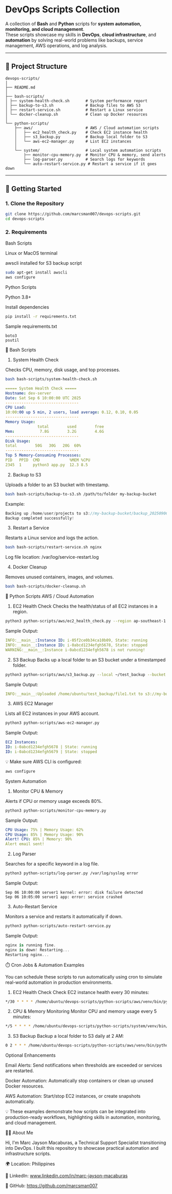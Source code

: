 # DevOps Scripts Collection

A collection of **Bash** and **Python** scripts for **system automation, monitoring, and cloud management**.  
These scripts showcase my skills in **DevOps**, **cloud infrastructure**, and **automation** by solving real-world problems like backups, service management, AWS operations, and log analysis.

---

## 📂 Project Structure

```
devops-scripts/
│
├── README.md
│
├── bash-scripts/
│ ├── system-health-check.sh       # System performance report
│ ├── backup-to-s3.sh              # Backup files to AWS S3
│ ├── restart-service.sh           # Restart a Linux service
│ └── docker-cleanup.sh            # Clean up Docker resources
│
└── python-scripts/
    ├── aws/                       # AWS / Cloud automation scripts
    │   ├── ec2_health_check.py    # Check EC2 instance health
    │   ├── s3_backup.py           # Backup local folder to S3
    │   └── aws-ec2-manager.py     # List EC2 instances
    │
    └── system/                    # Local system automation scripts
        ├── monitor-cpu-memory.py  # Monitor CPU & memory, send alerts
        ├── log-parser.py          # Search logs for keywords
        └── auto-restart-service.py # Restart a service if it goes down

```

---

## 🚀 Getting Started

### **1. Clone the Repository**
```bash
git clone https://github.com/marcsman007/devops-scripts.git
cd devops-scripts

```

### **2. Requirements**
Bash Scripts

Linux or MacOS terminal

awscli installed for S3 backup script

```bash
sudo apt-get install awscli
aws configure

```

Python Scripts

Python 3.8+

Install dependencies

```bash
pip install -r requirements.txt

```

Sample requirements.txt
```nginx
boto3
psutil

```

🐚 Bash Scripts
1. System Health Check

Checks CPU, memory, disk usage, and top processes.

```bash
bash bash-scripts/system-health-check.sh

```

```yaml
===== System Health Check =====
Hostname: dev-server
Date: Sat Sep 6 10:00:00 UTC 2025
--------------------------------
CPU Load:
10:00:00 up 5 min, 2 users, load average: 0.12, 0.10, 0.05
--------------------------------
Memory Usage:
              total        used        free
Mem:           7.8G        3.2G        4.6G
--------------------------------
Disk Usage:
total        50G   30G   20G  60%
--------------------------------
Top 5 Memory-Consuming Processes:
PID   PPID  CMD             %MEM %CPU
2345  1     python3 app.py  12.3 8.5

```

2. Backup to S3

Uploads a folder to an S3 bucket with timestamp.

```bash
bash bash-scripts/backup-to-s3.sh /path/to/folder my-backup-bucket

```

Example:
```swift
Backing up /home/user/projects to s3://my-backup-bucket/backup_20250906_100000 ...
Backup completed successfully!

```

3. Restart a Service

Restarts a Linux service and logs the action.

```bash
bash bash-scripts/restart-service.sh nginx

```
Log file location: /var/log/service-restart.log

4. Docker Cleanup

Removes unused containers, images, and volumes.

```bash
bash bash-scripts/docker-cleanup.sh

```

🐍 Python Scripts
AWS / Cloud Automation
1. EC2 Health Check
Checks the health/status of all EC2 instances in a region.
```bash
python3 python-scripts/aws/ec2_health_check.py --region ap-southeast-1
```
Sample Output:
```yaml
INFO:__main__:Instance ID: i-05f2ce0b34ca10b09, State: running
INFO:__main__:Instance ID: i-0abcd1234efgh5678, State: stopped
WARNING:__main__:Instance i-0abcd1234efgh5678 is not running!
```

2. S3 Backup
Backs up a local folder to an S3 bucket under a timestamped folder.
```bash
python3 python-scripts/aws/s3_backup.py --local ~/test_backup --bucket my-bucket-name
```
Sample Output:
```yaml
INFO:__main__:Uploaded /home/ubuntu/test_backup/file1.txt to s3://my-bucket-name/backup/20250911_041000/file1.txt
```
3. AWS EC2 Manager

Lists all EC2 instances in your AWS account.
```bash
python3 python-scripts/aws-ec2-manager.py

```

Sample Output:
```yaml
EC2 Instances:
ID: i-0abcd1234efgh5678 | State: running
ID: i-0abcd1234efgh5679 | State: stopped

```
💡 Make sure AWS CLI is configured:
```bash
aws configure
```

System Automation
1. Monitor CPU & Memory

Alerts if CPU or memory usage exceeds 80%.

```bash
python3 python-scripts/monitor-cpu-memory.py

```

Sample Output:
```yaml
CPU Usage: 75% | Memory Usage: 62%
CPU Usage: 85% | Memory Usage: 90%
Alert! CPU: 85% | Memory: 90%
Alert email sent!

```

2. Log Parser

Searches for a specific keyword in a log file.

```bash
python3 python-scripts/log-parser.py /var/log/syslog error

```

Sample Output:
```nginx
Sep 06 10:00:00 server1 kernel: error: disk failure detected
Sep 06 10:05:00 server1 app: error: service crashed
```

3. Auto-Restart Service

Monitors a service and restarts it automatically if down.

```bash
python3 python-scripts/auto-restart-service.py
```
Sample Output:
```csharp
nginx is running fine.
nginx is down! Restarting...
Restarting nginx...
```

⏱️ Cron Jobs & Automation Examples

You can schedule these scripts to run automatically using cron to simulate real-world automation in production environments.

1. EC2 Health Check
Check EC2 instance health every 30 minutes:
```bash
*/30 * * * * /home/ubuntu/devops-scripts/python-scripts/aws/venv/bin/python /home/ubuntu/devops-scripts/python-scripts/aws/ec2_health_check.py --region ap-southeast-1 >> /home/ubuntu/logs/ec2_health.log 2>&1
```

2. CPU & Memory Monitoring
Monitor CPU and memory usage every 5 minutes:
```bash
*/5 * * * * /home/ubuntu/devops-scripts/python-scripts/system/venv/bin/python /home/ubuntu/devops-scripts/python-scripts/system/monitor-cpu-memory.py >> /home/ubuntu/logs/cpu_mem.log 2>&1
```

3. S3 Backup
Backup a local folder to S3 daily at 2 AM:
```bash
0 2 * * * /home/ubuntu/devops-scripts/python-scripts/aws/venv/bin/python /home/ubuntu/devops-scripts/python-scripts/aws/s3_backup.py --local /home/ubuntu/data --bucket my-backup-bucket >> /home/ubuntu/logs/s3_backup.log 2>&1
```

Optional Enhancements

Email Alerts: Send notifications when thresholds are exceeded or services are restarted.

Docker Automation: Automatically stop containers or clean up unused Docker resources.

AWS Automation: Start/stop EC2 instances, or create snapshots automatically.

💡 These examples demonstrate how scripts can be integrated into production-ready workflows, highlighting skills in automation, monitoring, and cloud management.

🧑‍💻 About Me

Hi, I'm Marc Jayson Macaburas, a Technical Support Specialist transitioning into DevOps.
I built this repository to showcase practical automation and infrastructure scripts.

🌍 Location: Philippines

💼 LinkedIn: www.linkedin.com/in/marc-jayson-macaburas

🐙 GitHub: https://github.com/marcsman007

